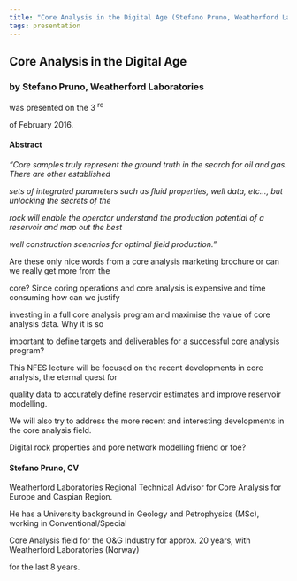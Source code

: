```yaml
---
title: "Core Analysis in the Digital Age (Stefano Pruno, Weatherford Laboratories)"
tags: presentation 
---
```



		
<h2>
Core Analysis in the Digital Age
</h2>

 



		
<h3>
by Stefano Pruno, Weatherford Laboratories 
</h3>

 



 
<p>
was presented on the 3
<sup>
rd
</sup>

 of February 2016.
</p>

	

 
<h4>
Abstract
</h4>



      
<p>
<em>
“Core samples truly represent the ground truth in the search for oil and gas. There are other established

sets of integrated parameters such as fluid properties, well data, etc…, but unlocking the secrets of the

rock will enable the operator understand the production potential of a reservoir and map out the best

well construction scenarios for optimal field production.”
</em>

</p>

<p>


Are these only nice words from a core analysis marketing brochure or can we really get more from the

core? Since coring operations and core analysis is expensive and time consuming how can we justify

investing in a full core analysis program and maximise the value of core analysis data. Why it is so

important to define targets and deliverables for a successful core analysis program?
</p>

<p>


This NFES lecture will be focused on the recent developments in core analysis, the eternal quest for

quality data to accurately define reservoir estimates and improve reservoir modelling.
</p>

<p>


We will also try to address the more recent and interesting developments in the core analysis field.

Digital rock properties and pore network modelling friend or foe?

</p>





<h4>
Stefano Pruno, CV
</h4>





<p>
Weatherford Laboratories Regional Technical Advisor for Core Analysis for Europe and Caspian Region.

He has a University background in Geology and Petrophysics (MSc), working in Conventional/Special

Core Analysis field for the O&G Industry for approx. 20 years, with Weatherford Laboratories (Norway)

for the last 8 years.

    
</p>

	

